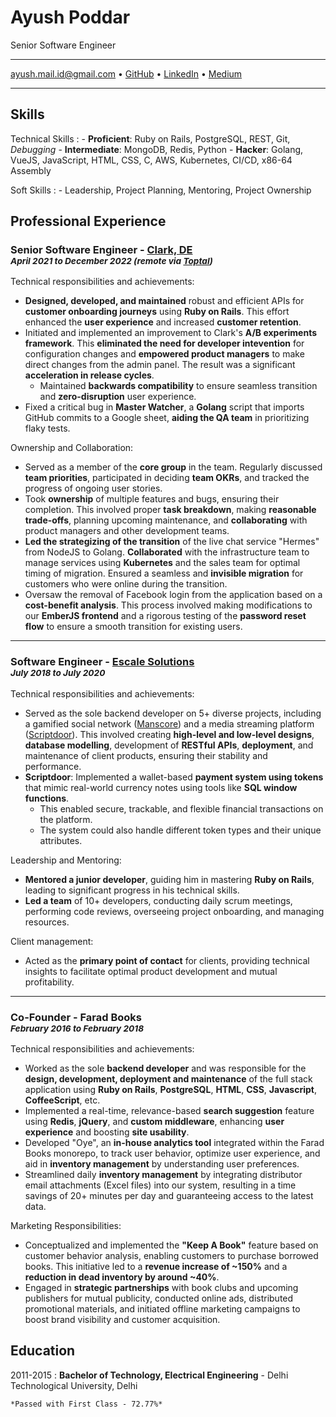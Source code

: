 Ayush Poddar
============

<div id='designation' class='text-center'>
Senior Software Engineer

---

<ayush.mail.id@gmail.com> • [GitHub](https://github.com/ayushpoddar) • [LinkedIn](https://www.linkedin.com/in/ayushp/) • [Medium](https://medium.com/@ayushpoddar)

---

</div>


Skills
--------------------

<div class='list-with-margin'>

Technical Skills
:   - __Proficient__: Ruby on Rails, PostgreSQL, REST, Git, _Debugging_
    - __Intermediate__: MongoDB, Redis, Python
    - __Hacker__: Golang, VueJS, JavaScript, HTML, CSS, C, AWS, Kubernetes, CI/CD, x86-64 Assembly

Soft Skills
:   - Leadership, Project Planning, Mentoring, Project Ownership

</div>


Professional Experience
----------

### Senior Software Engineer - [Clark, DE](https://www.clark.de/)<br><small class='text-normal'>_April 2021 to December 2022 (remote via [Toptal](https://www.toptal.com/))_</small>

<div class='experience-type'>
Technical responsibilities and achievements:
</div>

- **Designed, developed, and maintained** robust and efficient APIs for **customer onboarding journeys** using **Ruby on Rails**. This effort enhanced the **user experience** and increased **customer retention**.
- Initiated and implemented an improvement to Clark's **A/B experiments framework**. This **eliminated the need for developer intevention** for configuration changes and **empowered product managers** to make direct changes from the admin panel. The result was a significant **acceleration in release cycles**.
    - Maintained **backwards compatibility** to ensure seamless transition and **zero-disruption** user experience.
- Fixed a critical bug in **Master Watcher**, a **Golang** script that imports GitHub commits to a Google sheet, **aiding the QA team** in prioritizing flaky tests.

<div class='experience-type'>
Ownership and Collaboration:
</div>

- Served as a member of the **core group** in the team. Regularly discussed **team priorities**, participated in deciding **team OKRs**, and tracked the progress of ongoing user stories.
- Took **ownership** of multiple features and bugs, ensuring their completion. This involved proper **task breakdown**, making **reasonable trade-offs**, planning upcoming maintenance, and **collaborating** with product managers and other development teams.
- **Led the strategizing of the transition** of the live chat service "Hermes" from NodeJS to Golang. **Collaborated** with the infrastructure team to manage services using **Kubernetes** and the sales team for optimal timing of migration. Ensured a seamless and **invisible migration** for customers who were online during the transition.
- Oversaw the removal of Facebook login from the application based on a **cost-benefit analysis**. This process involved making modifications to our **EmberJS frontend** and a rigorous testing of the **password reset flow** to ensure a smooth transition for existing users.

<hr class='short-line' />

### Software Engineer - [Escale Solutions](https://www.escalesolutions.com/)<br><small class='text-normal'>_July 2018 to July 2020_</small>

<div class='experience-type'>
Technical responsibilities and achievements:
</div>

- Served as the sole backend developer on 5+ diverse projects, including a gamified social network ([Manscore](https://www.manscore.com/)) and a media streaming platform ([Scriptdoor](https://scriptdoor.com/)). This involved creating **high-level and low-level designs**, **database modelling**, development of **RESTful APIs**, **deployment**, and maintenance of client products, ensuring their stability and performance.
- **Scriptdoor**: Implemented a wallet-based **payment system using tokens** that mimic real-world currency notes using tools like **SQL window functions**.
    - This enabled secure, trackable, and flexible financial transactions on the platform.
    - The system could also handle different token types and their unique attributes.

<div class='experience-type'>
Leadership and Mentoring:
</div>

- **Mentored a junior developer**, guiding him in mastering **Ruby on Rails**, leading to significant progress in his technical skills.
- **Led a team** of 10+ developers, conducting daily scrum meetings, performing code reviews, overseeing project onboarding, and managing resources.

<div class='experience-type'>
Client management:
</div>

- Acted as the **primary point of contact** for clients, providing technical insights to facilitate optimal product development and mutual profitability.

<hr class='short-line' />

### Co-Founder - Farad Books<br><small class='text-normal'>_February 2016 to February 2018_</small>

<div class='experience-type'>
Technical responsibilities and achievements:
</div>

- Worked as the sole **backend developer** and was responsible for the **design, development, deployment and maintenance** of the full stack application using **Ruby on Rails**, **PostgreSQL**, **HTML**, **CSS**, **Javascript**, **CoffeeScript**, etc.
- Implemented a real-time, relevance-based **search suggestion** feature using **Redis**, **jQuery**, and **custom middleware**, enhancing __user experience__ and boosting __site usability__.
- Developed "Oye", an **in-house analytics tool** integrated within the Farad Books monorepo, to track user behavior, optimize user experience, and aid in **inventory management** by understanding user preferences.
- Streamlined daily __inventory management__ by integrating distributor email attachments (Excel files) into our system, resulting in a time savings of 20+ minutes per day and guaranteeing access to the latest data.


<div class='experience-type'>
Marketing Responsibilities:
</div>

- Conceptualized and implemented the __"Keep A Book"__ feature based on customer behavior analysis, enabling customers to purchase borrowed books. This initiative led to a __revenue increase of ~150%__ and a __reduction in dead inventory by around ~40%__.
- Engaged in __strategic partnerships__ with book clubs and upcoming publishers for mutual publicity, conducted online ads, distributed promotional materials, and initiated offline marketing campaigns to boost brand visibility and customer acquisition.

Education
---------

2011-2015
:   **Bachelor of Technology, Electrical Engineering** - Delhi Technological University, Delhi

    *Passed with First Class - 72.77%*
